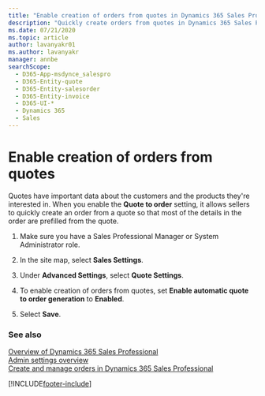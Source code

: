 ```yaml
---
title: "Enable creation of orders from quotes in Dynamics 365 Sales Professional | MicrosoftDocs"
description: "Quickly create orders from quotes in Dynamics 365 Sales Professional so the relevant data is populated from the quote."
ms.date: 07/21/2020
ms.topic: article
author: lavanyakr01
ms.author: lavanyakr
manager: annbe
searchScope: 
  - D365-App-msdynce_salespro
  - D365-Entity-quote
  - D365-Entity-salesorder
  - D365-Entity-invoice
  - D365-UI-*
  - Dynamics 365
  - Sales
---
```


# Enable creation of orders from quotes

Quotes have important data about the customers and the products they're interested in. When you enable the **Quote to order** setting, it allows sellers to quickly create an order from a quote so that most of the details in the order are prefilled from the quote.  

1. Make sure you have a Sales Professional Manager or System Administrator role.

2. In the site map, select **Sales Settings**.

3.  Under **Advanced Settings**, select **Quote Settings**.

4.  To enable creation of orders from quotes, set **Enable automatic quote to order generation** to **Enabled**.

6.  Select **Save**.

### See also

[Overview of Dynamics 365 Sales Professional](sales-professional-overview.md)  
[Admin settings overview](admin-settings-overview.md)  
[Create and manage orders in Dynamics 365 Sales Professional](create-orders-sp.md)


[!INCLUDE[footer-include](../includes/footer-banner.md)]
